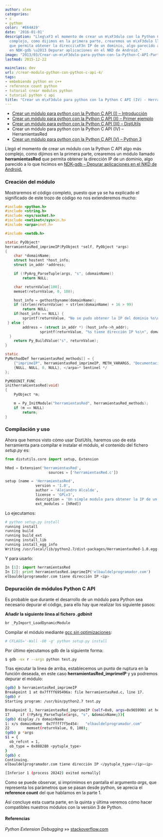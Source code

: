 ```yaml
---
author: alex
categories:
- c
- python
color: '#E64A19'
date: '2016-01-01'
description: "Lleg\xF3 el momento de crear un m\xF3dulo con la Python C API algo m\xE1s
  complejo, como dijimos en la primera parte, crearemos un m\xF3dulo llamado **herramientasRed**
  que permita obtener la direcci\xF3n IP de un dominio, algo parecido a lo que hicimos
  en NDK-gdb \u2013 Depurar aplicaciones en el NKD de Android."
image: "2013/03/Crear-un-m\xF3dulo-para-python-con-la-Python-C-API-Parte-I.png"
lastmod: 2015-12-22

mainclass: dev
url: /crear-modulo-python-con-python-c-api-4/
tags:
- embebiendo python en c++
- reference count python
- tutorial crear modulos python
- tutorial python c api
title: "Crear un m\xF3dulo para python con la Python C API (IV) - HerramientasRed"
---
```


* [Crear un módulo para python con la Python C API (I) – Introducción][1]
* [Crear un módulo para python con la Python C API (II) – Primer ejemplo][2]
* [Crear un módulo para python con la Python C API (III) – DistUtils][3]
* Crear un módulo para python con la Python C API (IV) – HerramientasRed
* [Crear un módulo para python con la Python C API (V) – Python 3][4]


<figure>
<a href="/img/2013/03/Crear-un-módulo-para-python-con-la-Python-C-API-Parte-I.png"><amp-img on="tap:lightbox1" role="button" tabindex="0" layout="responsive" src="/img/2013/03/Crear-un-módulo-para-python-con-la-Python-C-API-Parte-I.png" title="{{ page.title }}" alt="{{ page.title }}" width="201px" height="190px" /></a>
</figure>

Llegó el momento de crear un módulo con la Python C API algo más complejo, como dijimos en la primera parte, crearemos un módulo llamado **herramientasRed** que permita obtener la dirección IP de un dominio, algo parecido a lo que hicimos en [NDK-gdb – Depurar aplicaciones en el NKD de Android.][5]


<!--more--><!--ad-->

### Creación del módulo

Mostraremos el código completo, puesto que ya se ha explicado el significado de este trozo de código no nos extenderemos mucho:

```c
#include <python.h>
#include <string.h>
#include <sys/socket.h>
#include <netinet</sys>in.h>
#include <arpa>inet.h>

#include <netdb.h>

static PyObject*
herramientasRed_imprimeIP(PyObject *self, PyObject *args)
{
    char *domainName;
    struct hostent *host_info;
    struct in_addr *address;

    if (!PyArg_ParseTuple(args, "s", &domainName))
        return NULL;

    char returnValue[100];
    memset(returnValue, 0, 100);

    host_info = gethostbyname(domainName);
    if (strlen(returnValue) + strlen(domainName) + 16 > 99)
        return NULL;
    if(host_info == NULL) {
        sprintf(returnValue, "No se pudo obtener la IP del dominio %s\n", domainName);
 } else {
        address = (struct in_addr *) (host_info->h_addr);
                sprintf(returnValue, "%s tiene dirección IP %s\n", domainName, inet_ntoa(*address));
  }
    return Py_BuildValue("s", returnValue);
}

static
PyMethodDef herramientasRed_methods[] = {
    {"imprimeIP", herramientasRed_imprimeIP, METH_VARARGS, "Documentación del módulo ejemplo"},
    {NULL, NULL, 0, NULL}, </arpa>* Sentinel */
};

PyMODINIT_FUNC
initherramientasRed(void)
{
    PyObject *m;

    m = Py_InitModule("herramientasRed", herramientasRed_methods);
    if (m == NULL)
        return;
}

```

### Compilación y uso

Ahora que hemos visto cómo usar DistUtils, haremos uso de esta herramienta para compilar e instalar el módulo, el contenido del fichero *setup.py* es:

```python
from distutils.core import setup, Extension

hRed = Extension('herramientasRed',
                    sources = ['herramientasRed.c'])

setup (name = 'HerramientasRed',
              version = '1.0',
              author = 'Alejandro Alcalde',
              license = 'GPLv3',
              description = 'Un simple modulo para obtener la IP de un dominio',
              ext_modules = [hRed])

```

Lo ejecutamos:

```bash
# python setup.py install
running install
running build
running build_ext
running install_lib
running install_egg_info
Writing /usr/local/lib/python2.7/dist-packages/HerramientasRed-1.0.egg-info

```

Y para usarlo:

```python
In [1]: import herramientasRed
In [2]: print herramientasRed.imprimeIP('elbauldelprogramador.com')
elbauldelprogramador.com tiene dirección IP <ip>

```

### Depuración de módulos Python C API

Es probable que durante el desarrollo de un módulo para Python sea necesario depurar el código, para ello hay que realizar los siguiente pasos:

**Añadir la siguiente línea al fichero *.gdbinit***

```bash
br _PyImport_LoadDynamicModule

```

Compilar el módulo mediante [gcc sin optimizaciones][6]:

```bash
# CFLAGS='-Wall -O0 -g' python setup.py install

```

Por último ejecutamos gdb de la siguiente forma:

```bash
$ gdb -ex r --args python test.py

```

Tras ejecutar la línea de arriba, establecemos un punto de ruptura en la función deseada, en este caso **herramientasRed_imprimeIP** y ya podremos depurar el módulo:

```bash
(gdb) b herramientasRed_imprimeIP
Breakpoint 1 at 0x7ffff695496a: file herramientasRed.c, line 17.
(gdb) r
Starting program: /usr/bin/python2.7 test.py

Breakpoint 1, herramientasRed_imprimeIP (self=0x0, args=0x965990) at herramientasRed.c:17
17     if (!PyArg_ParseTuple(args, "s", &domainName;)){
(gdb) display /s domainName
1: x/s domainName  0x7ffff7f5e454:   "elbauldelprogramador.com"
22        memset(returnValue, 0, 100);
(gdb) p *args
$1 = {
  ob_refcnt = 1,
  ob_type = 0x888280 <pytuple_type>
}
(gdb) c
Continuing.
elbauldelprogramador.com tiene dirección IP </pytuple_type></ip><ip>

[Inferior 1 (process 28242) exited normally]


```

Como se puede observar, si imprimimos en pantalla el argumento *args*, que representa los parámetros que se pasan desde python, se aprecia el **reference count** del que hablamos en la parte 1.

Así concluye esta cuarta parte, en la quinta y última veremos cómo hacer compatibles nuestros módulos con la versión 3 de Python.

#### Referencias

*Python Extension Debugging* »» <a href="http://stackoverflow.com/questions/15253586/python-extension-debugging" target="_blank">stackoverflow.com</a>



 [1]: https://elbauldelprogramador.com/crear-modulo-python-con-python-c-api-1/ "Crear un módulo para python con la Python C API (I)"
 [2]: https://elbauldelprogramador.com/crear-modulo-python-con-python-c-api-2/ "Crear un módulo para python con la Python C API (II)"
 [3]: https://elbauldelprogramador.com/crear-modulo-python-con-python-c-api-3-distutils/ "Crear un módulo para python con la Python C API (III)"
 [4]: https://elbauldelprogramador.com/crear-modulo-python-con-python-c-api-5-python3/ "Crear un módulo para python con la Python C API (V)"
 [5]: https://elbauldelprogramador.com/ndk-gdb-depurar-aplicaciones-en-el-nkd-de-android/ "NDK-gdb – Depurar aplicaciones en el NKD de Android"
 [6]: https://elbauldelprogramador.com/peso-hamming-y-optimizacion/ "Optimizando código y evaluando el rendimiento"

